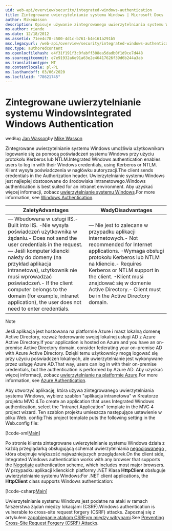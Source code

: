```yaml
---
uid: web-api/overview/security/integrated-windows-authentication
title: Zintegrowane uwierzytelnianie systemu Windows | Microsoft Docs
author: MikeWasson
description: Opisuje używanie zintegrowanego uwierzytelniania systemu Windows w interfejsie Web API ASP.NET.
ms.author: riande
ms.date: 12/18/2012
ms.assetid: 71ee4c78-c500-4d1c-b761-b4e161a291b5
msc.legacyurl: /web-api/overview/security/integrated-windows-authentication
msc.type: authoredcontent
ms.openlocfilehash: e4f31f191f3c0fabff308ea5dadb0f1d9ce7d448
ms.sourcegitcommit: e7e91932a6e91a63e2e46417626f39d6b244a3ab
ms.translationtype: MT
ms.contentlocale: pl-PL
ms.lasthandoff: 03/06/2020
ms.locfileid: "78621745"
---
```

# <a name="integrated-windows-authentication"></a><span data-ttu-id="175ee-103">Zintegrowane uwierzytelnianie systemu Windows</span><span class="sxs-lookup"><span data-stu-id="175ee-103">Integrated Windows Authentication</span></span>

<span data-ttu-id="175ee-104">według [Jan Wasson](https://github.com/MikeWasson)</span><span class="sxs-lookup"><span data-stu-id="175ee-104">by [Mike Wasson](https://github.com/MikeWasson)</span></span>

<span data-ttu-id="175ee-105">Zintegrowane uwierzytelnianie systemu Windows umożliwia użytkownikom logowanie się za pomocą poświadczeń systemu Windows przy użyciu protokołu Kerberos lub NTLM.</span><span class="sxs-lookup"><span data-stu-id="175ee-105">Integrated Windows authentication enables users to log in with their Windows credentials, using Kerberos or NTLM.</span></span> <span data-ttu-id="175ee-106">Klient wysyła poświadczenia w nagłówku autoryzacji.</span><span class="sxs-lookup"><span data-stu-id="175ee-106">The client sends credentials in the Authorization header.</span></span> <span data-ttu-id="175ee-107">Uwierzytelnianie systemu Windows jest najlepiej dostosowane do środowiska intranetowego.</span><span class="sxs-lookup"><span data-stu-id="175ee-107">Windows authentication is best suited for an intranet environment.</span></span> <span data-ttu-id="175ee-108">Aby uzyskać więcej informacji, zobacz [uwierzytelnianie systemu Windows](https://www.iis.net/configreference/system.webserver/security/authentication/windowsauthentication).</span><span class="sxs-lookup"><span data-stu-id="175ee-108">For more information, see [Windows Authentication](https://www.iis.net/configreference/system.webserver/security/authentication/windowsauthentication).</span></span>

| <span data-ttu-id="175ee-109">Zalety</span><span class="sxs-lookup"><span data-stu-id="175ee-109">Advantages</span></span> | <span data-ttu-id="175ee-110">Wady</span><span class="sxs-lookup"><span data-stu-id="175ee-110">Disadvantages</span></span> |
| --- | --- |
| <span data-ttu-id="175ee-111">— Wbudowana w usługi IIS.</span><span class="sxs-lookup"><span data-stu-id="175ee-111">- Built into IIS.</span></span> <span data-ttu-id="175ee-112">-Nie wysyła poświadczeń użytkownika w żądaniu.</span><span class="sxs-lookup"><span data-stu-id="175ee-112">- Does not send the user credentials in the request.</span></span> <span data-ttu-id="175ee-113">— Jeśli komputer kliencki należy do domeny (na przykład aplikacja intranetowa), użytkownik nie musi wprowadzać poświadczeń.</span><span class="sxs-lookup"><span data-stu-id="175ee-113">- If the client computer belongs to the domain (for example, intranet application), the user does not need to enter credentials.</span></span> | <span data-ttu-id="175ee-114">— Nie jest to zalecane w przypadku aplikacji internetowych.</span><span class="sxs-lookup"><span data-stu-id="175ee-114">- Not recommended for Internet applications.</span></span> <span data-ttu-id="175ee-115">-Wymaga obsługi protokołu Kerberos lub NTLM na kliencie.</span><span class="sxs-lookup"><span data-stu-id="175ee-115">- Requires Kerberos or NTLM support in the client.</span></span> <span data-ttu-id="175ee-116">-Klient musi znajdować się w domenie Active Directory.</span><span class="sxs-lookup"><span data-stu-id="175ee-116">- Client must be in the Active Directory domain.</span></span> |

> [!NOTE]
> <span data-ttu-id="175ee-117">Jeśli aplikacja jest hostowana na platformie Azure i masz lokalną domenę Active Directory, rozważ federowanie swojej lokalnej usługi AD z Azure Active Directory.</span><span class="sxs-lookup"><span data-stu-id="175ee-117">If your application is hosted on Azure and you have an on-premise Active Directory domain, consider federating your on-premise AD with Azure Active Directory.</span></span> <span data-ttu-id="175ee-118">Dzięki temu użytkownicy mogą logować się przy użyciu poświadczeń lokalnych, ale uwierzytelnianie jest wykonywane przez usługę Azure AD.</span><span class="sxs-lookup"><span data-stu-id="175ee-118">That way, users can log in with their on-premise credentials, but the authentication is performed by Azure AD.</span></span> <span data-ttu-id="175ee-119">Aby uzyskać więcej informacji, zobacz [uwierzytelnianie na platformie Azure](../../../visual-studio/overview/2012/windows-azure-authentication.md).</span><span class="sxs-lookup"><span data-stu-id="175ee-119">For more information, see [Azure Authentication](../../../visual-studio/overview/2012/windows-azure-authentication.md).</span></span>

<span data-ttu-id="175ee-120">Aby utworzyć aplikację, która używa zintegrowanego uwierzytelniania systemu Windows, wybierz szablon "aplikacja intranetowa" w Kreatorze projektu MVC 4.</span><span class="sxs-lookup"><span data-stu-id="175ee-120">To create an application that uses Integrated Windows authentication, select the "Intranet Application" template in the MVC 4 project wizard.</span></span> <span data-ttu-id="175ee-121">Ten szablon projektu umieszcza następujące ustawienie w pliku Web. config:</span><span class="sxs-lookup"><span data-stu-id="175ee-121">This project template puts the following setting in the Web.config file:</span></span>

[!code-xml[Main](integrated-windows-authentication/samples/sample1.xml)]

<span data-ttu-id="175ee-122">Po stronie klienta zintegrowane uwierzytelnianie systemu Windows działa z każdą przeglądarką obsługującą schemat uwierzytelniania [negocjowanego](http://www.ietf.org/rfc/rfc4559.txt) , która obejmuje większość najważniejszych przeglądarek.</span><span class="sxs-lookup"><span data-stu-id="175ee-122">On the client side, Integrated Windows authentication works with any browser that supports the [Negotiate](http://www.ietf.org/rfc/rfc4559.txt) authentication scheme, which includes most major browsers.</span></span> <span data-ttu-id="175ee-123">W przypadku aplikacji klienckich platformy .NET Klasa **HttpClient** obsługuje uwierzytelnianie systemu Windows:</span><span class="sxs-lookup"><span data-stu-id="175ee-123">For .NET client applications, the **HttpClient** class supports Windows authentication:</span></span>

[!code-csharp[Main](integrated-windows-authentication/samples/sample2.cs)]

<span data-ttu-id="175ee-124">Uwierzytelnianie systemu Windows jest podatne na ataki w ramach fałszerstwa żądań między lokacjami (CSRF).</span><span class="sxs-lookup"><span data-stu-id="175ee-124">Windows authentication is vulnerable to cross-site request forgery (CSRF) attacks.</span></span> <span data-ttu-id="175ee-125">Zapoznaj się z artykułem [zapobieganie atakom CSRFym między witrynami](preventing-cross-site-request-forgery-csrf-attacks.md).</span><span class="sxs-lookup"><span data-stu-id="175ee-125">See [Preventing Cross-Site Request Forgery (CSRF) Attacks](preventing-cross-site-request-forgery-csrf-attacks.md).</span></span>
